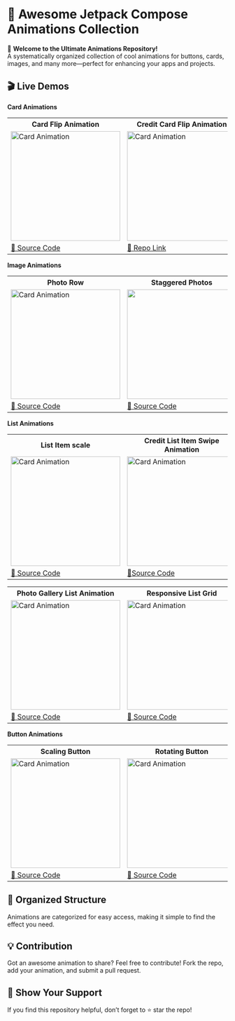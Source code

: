 # 🚀 Awesome Jetpack Compose Animations Collection
🎨 **Welcome to the Ultimate Animations Repository!**<br>
A systematically organized collection of cool animations for buttons, cards, images, and many more—perfect for enhancing your apps and projects.

## 🎬 Live Demos  

**Card Animations**<br>
<table>
  <tr>
    <th>Card Flip Animation</th>
    <th>Credit Card Flip Animation</th>
    <th>Dynamic card List Animation</th>
  </tr>

  <tr>
    <td><img src="https://github.com/user-attachments/assets/f2acd98f-09f7-4942-a2c0-52420c0aadd3" alt="Card Animation" width="250"></td>
    <td><img src="https://github.com/user-attachments/assets/dfffc1ea-64b5-448a-bb29-1084d6afc233" alt="Card Animation" width="250"></td>
    <td><img src="https://github.com/user-attachments/assets/a036cbd5-90d4-4f6b-b08f-2bc17599cf29" alt="Card Animation" width="250"></td>
  </tr>
  <tr>
    <td><a href="https://github.com/Swapnil-J-Patil/Compose_Animations/blob/master/app/src/main/java/com/example/jetpackcomposeanimations/presentation/card_animations/CardFlipAnimation.kt">🔗 Source Code</a></td>
    <td><a href="https://github.com/Swapnil-J-Patil/CardFlipAnimation">🔗 Repo Link</a></td>
    <td><a href="https://github.com/Swapnil-J-Patil/Compose_Animations/blob/master/app/src/main/java/com/example/jetpackcomposeanimations/presentation/card_animations/DynamicCardListAnimation.kt">🔗 Source Code</a></td>
  </tr>
</table>

**Image Animations**<br>
<table>
  <tr>
    <th>Photo Row</th>
    <th>Staggered Photos</th>
    <th>Image Carousel</th>
  </tr>

  <tr>
    <td><img src="https://github.com/user-attachments/assets/9e046f57-1813-42ee-a5e2-63b2043c0ff1" alt="Card Animation" width="250"></td>
    <td><img src="https://github.com/user-attachments/assets/e4cc3750-754d-4629-9491-2695af728bce" width="250"></td>
    <td><img src="https://github.com/user-attachments/assets/3b01375e-c2d3-41ef-8aca-fe723b3e47d8" width="250"></td>
  </tr>
  <tr>
    <td><a href="https://github.com/Swapnil-J-Patil/Compose_Animations/blob/master/app/src/main/java/com/example/jetpackcomposeanimations/presentation/image_animations/ImageAnimations.kt">🔗 Source Code</a></td>
    <td><a href="https://github.com/Swapnil-J-Patil/Compose_Animations/blob/master/app/src/main/java/com/example/jetpackcomposeanimations/presentation/image_animations/StaggeredImageAnimation.kt">🔗 Source Code</a></td>
     <td><a href="https://github.com/Swapnil-J-Patil/Compose_Animations/blob/master/app/src/main/java/com/example/jetpackcomposeanimations/presentation/image_animations/pager_animation/PagerAnimation.kt">🔗 Source Code</a></td>
  </tr>
</table>

**List Animations**<br>
<table>
  <tr>
    <th>List Item scale</th>
    <th>Credit List Item Swipe Animation</th>
    <th>List reorder animation</th>
  </tr>

  <tr>
    <td><img src="https://github.com/user-attachments/assets/1d6a94ae-5b7e-46f9-9fb8-986a01991915" alt="Card Animation" width="250"></td>
    <td><img src="https://github.com/user-attachments/assets/7820efde-2651-4383-ab17-a170e3b482bd" alt="Card Animation" width="250"></td>
    <td><img src="https://github.com/user-attachments/assets/76bab472-d901-467e-b98d-53f931f088f9" alt="Card Animation" width="250"></td>
  </tr>
  <tr>
    <td><a href="https://github.com/Swapnil-J-Patil/Compose_Animations/blob/master/app/src/main/java/com/example/jetpackcomposeanimations/presentation/list_animation/scaling_item_list/ScalingListItemAnimation.kt">🔗 Source Code</a></td>
    <td><a href="https://github.com/Swapnil-J-Patil/Compose_Animations/blob/master/app/src/main/java/com/example/jetpackcomposeanimations/presentation/list_animation/list_item_swipe/SwipeableText.kt">🔗Source Code</a></td>
    <td><a href="https://github.com/Swapnil-J-Patil/Compose_Animations/blob/master/app/src/main/java/com/example/jetpackcomposeanimations/presentation/list_animation/drag_drop_list/DragDropList.kt">🔗 Source Code</a></td>
  </tr>
</table>

<table>
  <tr>
    <th>Photo Gallery List Animation</th>
    <th>Responsive List Grid</th>
    <th>Nested Scrolling</th>
  </tr>

  <tr>
    <td><img src="https://github.com/user-attachments/assets/c25eb493-0765-4523-b6a1-c5125698ff06" alt="Card Animation" width="250"></td>
    <td><img src="https://github.com/user-attachments/assets/ab4617f7-8bab-4c82-a176-c003e59af946" alt="Card Animation" width="250"></td>
    <td><img src="https://github.com/user-attachments/assets/db0c0c9f-f7dd-4603-8455-087604b0d0b8" alt="Card Animation" width="250"></td>
  </tr>
  <tr>
    <td><a href="https://github.com/Swapnil-J-Patil/Compose_Animations/blob/master/app/src/main/java/com/example/jetpackcomposeanimations/presentation/image_animations/shared_transition_image/PhotoGallery.kt">🔗 Source Code</a></td>
        <td><a href="https://github.com/Swapnil-J-Patil/Compose_Animations/blob/master/app/src/main/java/com/example/jetpackcomposeanimations/presentation/list_animation/LazyGridResponsive.kt">🔗 Source Code</a></td>
    <td><a href="https://github.com/Swapnil-J-Patil/Compose_Animations/blob/master/app/src/main/java/com/example/jetpackcomposeanimations/presentation/list_animation/NestedScrolling.kt">🔗Source Code</a></td>
  </tr>
</table>

**Button Animations**<br>
<table>
  <tr>
    <th>Scaling Button</th>
    <th>Rotating Button</th>
    <th>Shaking Button</th>
  </tr>

  <tr>
    <td><img src="https://github.com/user-attachments/assets/ff174129-05b1-465e-a4f0-3421ea4c3f92" alt="Card Animation" width="250"></td>
    <td><img src="https://github.com/user-attachments/assets/e4d105f6-2e3b-4a65-b022-217605564fa3" alt="Card Animation" width="250"></td>
    <td><img src="https://github.com/user-attachments/assets/98c74af2-a11b-43c3-abcc-0fae695e911f" alt="Card Animation" width="250"></td>
  </tr>
  <tr>
    <td><a href="https://github.com/Swapnil-J-Patil/Jetpack_Compose_Animations/blob/master/app/src/main/java/com/example/jetpackcomposeanimations/presentation/button_animation/ScaleButtonAnimation.kt">🔗 Source Code</a></td>
        <td><a href="https://github.com/Swapnil-J-Patil/Jetpack_Compose_Animations/blob/master/app/src/main/java/com/example/jetpackcomposeanimations/presentation/button_animation/RotateButtonAnimation.kt">🔗 Source Code</a></td>
    <td><a href="https://github.com/Swapnil-J-Patil/Jetpack_Compose_Animations/blob/master/app/src/main/java/com/example/jetpackcomposeanimations/presentation/button_animation/ShakeButtonAnimation.kt">🔗Source Code</a></td>
  </tr>
</table>

## 📂 Organized Structure

Animations are categorized for easy access, making it simple to find the effect you need.

## 💡 Contribution

Got an awesome animation to share? Feel free to contribute! Fork the repo, add your animation, and submit a pull request.

## 🌟 Show Your Support

If you find this repository helpful, don’t forget to ⭐ star the repo!
